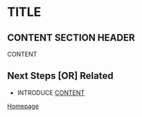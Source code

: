 # TITLE

## CONTENT SECTION HEADER
CONTENT

## Next Steps [OR] Related

* INTRODUCE [CONTENT](../PATH_TO/FILE.md)


[Homepage](../README.md)
